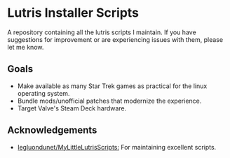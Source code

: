 # Lutris Installer Scripts

A repository containing all the lutris scripts I maintain. If you have suggestions for improvement or are experiencing issues with them, please let me know.

## Goals

- Make available as many Star Trek games as practical for the linux operating system.
- Bundle mods/unofficial patches that modernize the experience.
- Target Valve's Steam Deck hardware.

## Acknowledgements

- [legluondunet/MyLittleLutrisScripts:](https://github.com/legluondunet/MyLittleLutrisScripts) For maintaining excellent scripts.